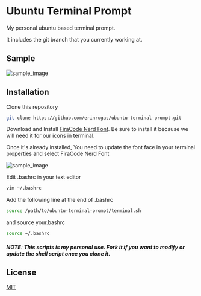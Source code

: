 # Ubuntu Terminal Prompt

My personal ubuntu based terminal prompt.

It includes the git branch that you currently working at.


## Sample
![sample_image](https://i.imgur.com/YM6IMx7.png)

## Installation

Clone this repository

```bash
git clone https://github.com/erinrugas/ubuntu-terminal-prompt.git
```

Download and Install [FiraCode Nerd Font](https://www.nerdfonts.com/font-downloads). Be sure to install it because we will need it for our icons in terminal.

Once it's already installed, You need to update the font face in your terminal properties and select FiraCode Nerd Font

![sample_image](https://i.imgur.com/Yuyadvf.png)


Edit .bashrc in your text editor

```bash
vim ~/.bashrc
```

Add the following line at the end of .bashrc

```bash
source /path/to/ubuntu-terminal-prompt/terminal.sh
```


and source your.bashrc

```bash
source ~/.bashrc
```


#### *NOTE: This scripts is my personal use. Fork it if you want to modify or update the shell script once you clone it.*

## License
[MIT](https://choosealicense.com/licenses/mit/)
